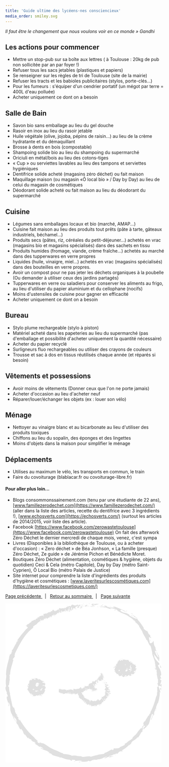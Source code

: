 ```yaml
---
title: 'Guide ultime des lycéens·nes consciencieux'
media_order: smiley.svg
---
```


_Il faut être le changement que nous voulons voir en ce monde » Gandhi_
## Les actions pour commencer
* Mettre un stop-pub sur sa boîte aux lettres ( à Toulouse : 20kg de pub non sollicitée par an par foyer !)
* Refuser tous les sacs jetables (plastiques et papiers)
* Se renseigner sur les règles de tri de Toulouse (site de la mairie)
* Refuser les tracts et les babioles publicitaires (stylos, porte-clés...)
* Pour les fumeurs : s'équiper d'un cendrier portatif (un mégot par terre = 400L d'eau polluée)
* Acheter uniquement ce dont on a besoin
## Salle de Bain
* Savon bio sans emballage au lieu du gel douche
* Rasoir en inox au lieu du rasoir jetable
* Huile végétale (olive, jojoba, pépins de raisin...) au lieu de la crème hydratante et du démaquillant
* Brosse à dents en bois (compostable)
* Shampoing solide bio au lieu du shampoing du supermarché
* Oriciuli en métal/bois au lieu des cotons-tiges
* « Cup » ou serviettes lavables au lieu des tampons et serviettes hygiéniques
* Dentifrice solide acheté (magasins zéro déchet) ou fait maison
* Maquillage maison (ou magasin «Ô local bio » / Day by Day) au lieu de celui du magasin de cosmétiques
* Déodorant solide acheté ou fait maison au lieu du déodorant du supermarché
## Cuisine
* Légumes sans emballages locaux et bio (marché, AMAP...)
* Cuisine fait maison au lieu des produits tout prêts (pâte à tarte, gâteaux industriels, béchamel...)
* Produits secs (pâtes, riz, céréales du petit-déjeuner...) achetés en vrac (magasins bio et magasins spécialisés) dans des sachets en tissu
* Produits humides (fromage, viande, crème fraîche...) achetés au marché dans des tupperwares en verre propres
* Liquides (huile, vinaigre, miel...) achetés en vrac (magasins spécialisés) dans des bouteilles en verre propres.
* Avoir un compost pour ne pas jeter les déchets organiques à la poubelle (Ou demander à utiliser ceux des jardins partagés)
* Tupperwares en verre ou saladiers pour conserver les aliments au frigo, au lieu d'utiliser du papier aluminium et du cellophane (nocifs)
* Moins d'ustensiles de cuisine pour gagner en efficacité
* Acheter uniquement ce dont on a besoin
## Bureau
* Stylo plume rechargeable (stylo à piston)
* Matériel acheté dans les papeteries au lieu du supermarché (pas d'emballage et possibilité d'acheter uniquement la quantité nécessaire)
* Acheter du papier recyclé
* Surligneurs fluo rechargeables ou utiliser des crayons de couleurs
* Trousse et sac à dos en tissus réutilisés chaque année (et réparés si besoin)
## Vêtements et possessions
* Avoir moins de vêtements (Donner ceux que l'on ne porte jamais)
* Acheter d'occasion au lieu d'acheter neuf
* Réparer/louer/échanger les objets (ex : louer son vélo)
## Ménage
* Nettoyer au vinaigre blanc et au bicarbonate au lieu d'utiliser des produits toxiques
* Chiffons au lieu du sopalin, des éponges et des lingettes
* Moins d'objets dans la maison pour simplifier le ménage
## Déplacements
* Utilises au maximum le vélo, les transports en commun, le train
* Faire du covoiturage (blablacar.fr ou covoiturage-libre.fr)

#### Pour aller plus loin...
* Blogs consommonssainement.com (tenu par une étudiante de 22 ans), [www.famillezerodechet.com](https://www.famillezerodechet.com/) (aller dans la liste des articles, recette du dentifrice avec 3 ingrédients !), [www.echosverts.com](https://echosverts.com/) (surtout les articles de 2014/2015, voir liste des article).
* Facebook [https://www.facebook.com/zerowastetoulouse](https://www.facebook.com/zerowastetoulouse)
On fait des afterwork Zéro Déchet le dernier mercredi de chaque mois, venez, c'est sympa
* Livres (Disponibles à la bibliothèque de Toulouse, ou à acheter d'occasion) : « Zero déchet » de Béa Jonhson, « La famille (presque) Zéro Déchet, Ze guide » de Jérémie Pichon et Bénédicte Moret.
* Boutiques Zéro Déchet (alimentation, cosmétiques & hygiène, objets du quotidien) Ceci & Cela (métro Capitole), Day by Day (métro Saint-Cyprien), Ô Local Bio (métro Palais de Justice)
* Site internet pour comprendre la liste d'ingrédients des produits d'hygiène et cosmétiques : [www.laveritesurlescosmétiques.com](https://laveritesurlescosmetiques.com/)

[ <i class="fa fa-arrow-left" aria-hidden="true"></i> Page précédente  ](/kit-pedagogique/la-vie-de-berangere-la-petite-cuillere-en-plastique-texte) &nbsp; | &nbsp;  [<i class="fa fa-arrow-up" aria-hidden="true"></i> Retour au sommaire  ](/kit-pedagogique/home)  &nbsp;  |  &nbsp;  [<i class="fa fa-arrow-right" aria-hidden="true"></i> Page suivante  ](/kit-pedagogique/theatre-forum)

![](smiley.svg?resize=256,256)
